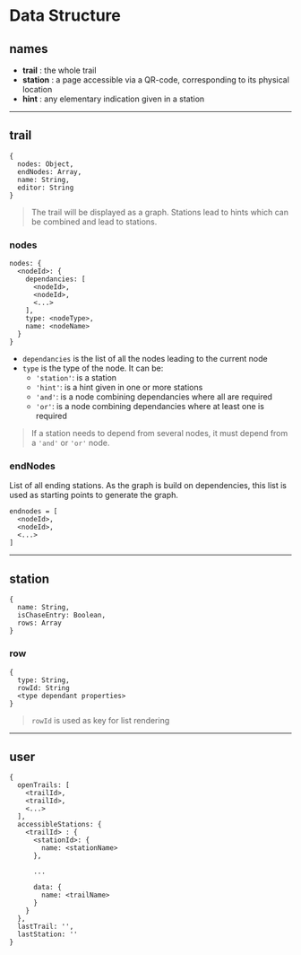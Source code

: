 # Data Structure

## names
- **trail** : the whole trail
- **station** : a page accessible via a QR-code, corresponding to its physical location
- **hint** : any elementary indication given in a station

____

## trail

```
{
  nodes: Object,
  endNodes: Array,
  name: String,
  editor: String
}
```

> The trail will be displayed as a graph.
> Stations lead to hints which can be combined and lead to stations.

### nodes

```
nodes: {
  <nodeId>: {
    dependancies: [
      <nodeId>,
      <nodeId>,
      <...>
    ],
    type: <nodeType>,
    name: <nodeName>
  }
}
```

- `dependancies` is the list of all the nodes leading to the current node
- `type` is the type of the node. It can be:
  - `'station'`: is a station
  - `'hint'`: is a hint given in one or more stations
  - `'and'`: is a node combining dependancies where all are required
  - `'or'`: is a node combining dependancies where at least one is required

> If a station needs to depend from several nodes, it must depend from a `'and'` or `'or'` node.

### endNodes

List of all ending stations. As the graph is build on dependencies, this list is used as starting points to generate the graph.

```
endnodes = [
  <nodeId>,
  <nodeId>,
  <...>
]
```

____

## station

```
{
  name: String,
  isChaseEntry: Boolean,
  rows: Array
}
```

### row

```
{
  type: String,
  rowId: String
  <type dependant properties>
}
```

> `rowId` is used as key for list rendering

_______

## user

```
{
  openTrails: [
    <trailId>,
    <trailId>,
    <...>
  ],
  accessibleStations: {
    <trailId> : {
      <stationId>: {
        name: <stationName>
      },
      
      ...

      data: {
        name: <trailName>
      }
    }
  },
  lastTrail: '',
  lastStation: ''
}
```